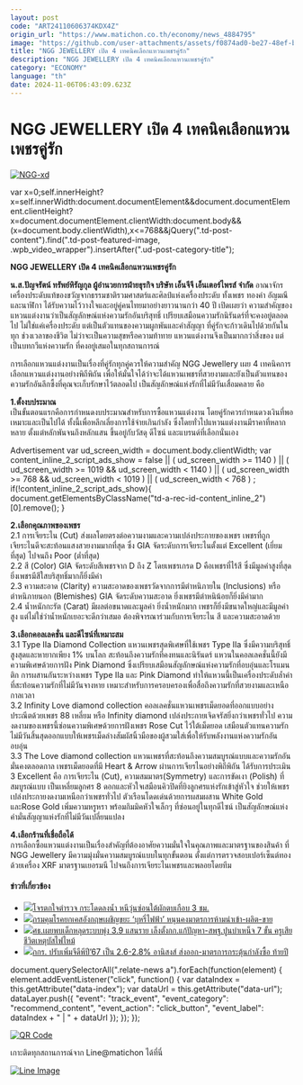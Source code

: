 ```yaml
---
layout: post
code: "ART24110606374KDX4Z"
origin_url: "https://www.matichon.co.th/economy/news_4884795"
image: "https://github.com/user-attachments/assets/f0874ad0-be27-48ef-b70a-0c1db2a03bc9"
title: "NGG JEWELLERY เปิด 4 เทคนิคเลือกแหวนเพชรคู่รัก"
description: "NGG JEWELLERY เปิด 4 เทคนิคเลือกแหวนเพชรคู่รัก"
category: "ECONOMY"
language: "th"
date: 2024-11-06T06:43:09.623Z
---
```


# NGG JEWELLERY เปิด 4 เทคนิคเลือกแหวนเพชรคู่รัก

[![](https://www.matichon.co.th/wp-content/uploads/2024/11/NGG-xd.jpg "NGG-xd")](https://www.matichon.co.th/wp-content/uploads/2024/11/NGG-xd.jpg)

var x=0;self.innerHeight?x=self.innerWidth:document.documentElement&&document.documentElement.clientHeight?x=document.documentElement.clientWidth:document.body&&(x=document.body.clientWidth),x<=768&&jQuery(".td-post-content").find(".td-post-featured-image, .wpb\_video\_wrapper").insertAfter(".ud-post-category-title");

**NGG JEWELLERY เปิด 4 เทคนิคเลือกแหวนเพชรคู่รัก**

**น.ส.ปัญจรัตน์ ทรัพย์หิรัญกุล ผู้อำนวยการฝ่ายธุรกิจ บริษัท เอ็นจีจี เอ็นเตอร์ไพรส์ จำกัด** อาณาจักรเครื่องประดับแท้ของขวัญจากธรรมชาติรวมศาสตร์และศิลป์แห่งเครื่องประดับ ทั้งเพชร ทองคำ อัญมณี และนาฬิกา ได้รับความไว้วางใจและอยู่คู่คนไทยมาอย่างยาวนานกว่า 40 ปี เปิดเผยว่า ความสำคัญของแหวนแต่งงานว่าเป็นสัญลักษณ์แห่งความรักอันบริสุทธิ์ เปรียบเสมือนความรักนิรันดร์ที่จะคงอยู่ตลอดไป ไม่ใช่แค่เครื่องประดับ แต่เป็นตัวแทนของความผูกพันและคำสัญญา ที่คู่รักจะก้าวเดินไปด้วยกันในทุก ช่วงเวลาของชีวิต ไม่ว่าจะเป็นความสุขหรือความท้าทาย แหวนแต่งงานจึงเป็นมากกว่าสิ่งของ แต่เป็นบทกวีแห่งความรัก ที่คงอยู่เสมอในทุกสถานการณ์

การเลือกแหวนแต่งงานเป็นเรื่องที่คู่รักทุกคู่ควรให้ความสำคัญ NGG Jewellery เผย 4 เทคนิคการเลือกแหวนแต่งงานอย่างพิถีพิถัน เพื่อให้มั่นใจได้ว่าจะได้แหวนเพชรที่สวยงามและยังเป็นตัวแทนของความรักอันลึกซึ้งที่คุณจะเก็บรักษาไว้ตลอดไป เป็นสัญลักษณ์แห่งรักที่ไม่มีวันเสื่อมคลาย คือ

**1.ตั้งงบประมาณ**  
เป็นขั้นตอนแรกคือการกำหนดงบประมาณสำหรับการซื้อแหวนแต่งงาน โดยคู่รักควรกำหนดวงเงินที่พอเหมาะและเป็นไปได้ ทั้งนี้เพื่อหลีกเลี่ยงการใช้จ่ายเกินกำลัง ซึ่งโดยทั่วไปแหวนแต่งงานมีราคาที่หลากหลาย ตั้งแต่หลักพันจนถึงหลักแสน ขึ้นอยู่กับวัสดุ ดีไซน์ และแบรนด์ที่เลือกนั่นเอง

Advertisement var ud\_screen\_width = document.body.clientWidth; var content\_inline\_2\_script\_ads\_show = false || ( ud\_screen\_width >= 1140 ) || ( ud\_screen\_width >= 1019 && ud\_screen\_width < 1140 ) || ( ud\_screen\_width >= 768 && ud\_screen\_width < 1019 ) || ( ud\_screen\_width < 768 ) ; if(!content\_inline\_2\_script\_ads\_show){ document.getElementsByClassName("td-a-rec-id-content\_inline\_2")\[0\].remove(); }

**2.เลือกคุณภาพของเพชร**  
2.1 การเจียระไน (Cut) ส่งผลโดยตรงต่อความงามและความเปล่งประกายของเพชร เพชรที่ถูกเจียระไนดีจะสะท้อนแสงสวยงามมากที่สุด ซึ่ง GIA จัดระดับการเจียระไนตั้งแต่ Excellent (เยี่ยมที่สุด) ไปจนถึง Poor (ต่ำที่สุด)  
2.2 สี (Color) GIA จัดระดับสีเพชรจาก D ถึง Z โดยเพชรเกรด D คือเพชรที่ไร้สี ซึ่งมีมูลค่าสูงที่สุด ยิ่งเพชรมีสีใสบริสุทธิ์มากก็ยิ่งมีค่า  
2.3 ความสะอาด (Clarity) ความสะอาดของเพชรวัดจากการมีตำหนิภายใน (Inclusions) หรือตำหนิภายนอก (Blemishes) GIA จัดระดับความสะอาด ยิ่งเพชรมีตำหนิน้อยก็ยิ่งมีค่ามาก  
2.4 น้ำหนักกะรัต (Carat) มีผลต่อขนาดและมูลค่า ยิ่งน้ำหนักมาก เพชรก็ยิ่งมีขนาดใหญ่และมีมูลค่าสูง แต่ไม่ใช่ว่าน้ำหนักเยอะจะดีกว่าเสมอ ต้องพิจารณาร่วมกับการเจียระไน สี และความสะอาดด้วย

**3.เลือกคอลเลคชั่น และดีไซน์ที่เหมาะสม**  
3.1 Type IIa Diamond Collection แหวนเพชรสุดพิเศษที่ใช้เพชร Type IIa ซึ่งมีความบริสุทธิ์สูงสุดและหายากเพียง 1% บนโลก สะท้อนถึงความรักที่คงทนและนิรันดร์ แหวนในคอลเลคชั่นนี้ยังมีความพิเศษด้วยการฝัง Pink Diamond ซึ่งเปรียบเสมือนสัญลักษณ์แห่งความรักที่อบอุ่นและโรแมนติก การผสานกันระหว่างเพชร Type IIa และ Pink Diamond ทำให้แหวนนี้เป็นเครื่องประดับล้ำค่าที่สะท้อนความรักที่ไม่มีวันจางหาย เหมาะสำหรับการครอบครองเพื่อสื่อถึงความรักที่สวยงามและเหนือกาลเวลา  
3.2 Infinity Love diamond collection คอลเลคชั่นแหวนเพชรเม็ดยอดที่ออกแบบอย่างประณีตด้วยเพชร 88 เหลี่ยม หรือ Infinity diamond เปล่งประกายเจิดจรัสยิ่งกว่าเพชรทั่วไป ความงดงามของเพชรนี้ซ่อนความพิเศษด้วยการฝังเพชร Rose Cut ไว้ใต้เม็ดยอด เสมือนตัวแทนความรักไม่มีวันสิ้นสุดออกแบบให้เพชรเม็ดล่างสัมผัสนิ้วมือของผู้สวมใส่เพื่อให้รับพลังงานแห่งความรักอันอบอุ่น  
3.3 The Love diamond collection แหวนเพชรที่สะท้อนถึงความสมบูรณ์แบบและความรักอันมั่นคงตลอดกาล เพชรเม็ดยอดที่มี Heart & Arrow ผ่านการเจียรไนอย่างพิถีพิถัน ได้รับการประเมิน 3 Excellent คือ การเจียระไน (Cut), ความสมมาตร(Symmetry) และการขัดเงา (Polish) ที่สมบูรณ์แบบ เป็นเหลี่ยมลูกศร 8 ดอกและหัวใจเสมือนคิวปิดที่ยิงลูกศรแห่งรักเข้าสู่หัวใจ ช่วยให้เพชรเปล่งประกายงดงามเหนือกว่าเพชรทั่วไป ตัวเรือนโดดเด่นด้วยการผสมผสาน White Gold และRose Gold เพิ่มความหรูหรา พร้อมกิมมิคหัวใจเล็กๆ ที่ซ่อนอยู่ในทุกดีไซน์ เป็นสัญลักษณ์แห่งคำมั่นสัญญาแห่งรักที่ไม่มีวันเปลี่ยนแปลง

**4.เลือกร้านที่เชื่อถือได้**  
การเลือกซื้อแหวนแต่งงานเป็นเรื่องสำคัญที่ต้องอาศัยความมั่นใจในคุณภาพและมาตรฐานของสินค้า ที่ NGG Jewellery มีความมุ่งมั่นความสมบูรณ์แบบในทุกขั้นตอน ตั้งแต่การตรวจสอบเปอร์เซ็นต์ทองด้วยเครื่อง XRF มาตรฐานเยอรมนี ไปจนถึงการเจียระไนเพชรและพลอยโดยทีม

#### ข่าวที่เกี่ยวข้อง

*   [![](https://www.matichon.co.th/wp-content/uploads/2024/11/IMG_9137-3.jpeg)โจรตกใจตำรวจ กระโดดลงน้ำ หนีวุ่นซ่อนใต้ผักตบเกือบ 3 ชม.](https://www.matichon.co.th/local/crime/news_4884745)
*   [![](https://www.matichon.co.th/wp-content/uploads/2024/11/e-cigarette31-11.jpg)กรมคุมโรคยกเคสอังกฤษเผชิญขยะ ‘บุหรี่ไฟฟ้า’ หนุนคงมาตรการห้ามนำเข้า-ผลิต-ขาย](https://www.matichon.co.th/local/quality-life/news_4884796)
*   [![](https://www.matichon.co.th/wp-content/uploads/2024/11/wed-728.jpg)ศธ.เผยพบเด็กหลุดระบบพุ่ง 3.9 แสนราย เล็งตั้งกก.แก้ปัญหา-สพฐ.ปูนบำเหน็จ 7 ขั้น ครูเสียชีวิตเหตุบัสไฟไหม้](https://www.matichon.co.th/education/news_4884802)
*   [![](https://www.matichon.co.th/wp-content/uploads/2024/11/sa728.jpg)กกร. ปรับเพิ่มจีดีพีปี’67 เป็น 2.6-2.8% อานิสงส์ ส่งออก-มาตรการกระตุ้นกำลังซื้อ ท้ายปี](https://www.matichon.co.th/economy/news_4884781)

document.querySelectorAll(".relate-news a").forEach(function(element) { element.addEventListener("click", function() { var dataIndex = this.getAttribute("data-index"); var dataUrl = this.getAttribute("data-url"); dataLayer.push({ "event": "track\_event", "event\_category": "recommend\_content", "event\_action": "click\_button", "event\_label": dataIndex + " | " + dataUrl }); }); });

[![QR Code](https://www.matichon.co.th/wp-content/uploads/2023/07/wob1371z.jpg)](https://lin.ee/ht0nDxX)

เกาะติดทุกสถานการณ์จาก Line@matichon ได้ที่นี่

[![Line Image](https://www.matichon.co.th/wp-content/uploads/2023/07/th.png)](https://lin.ee/ht0nDxX)